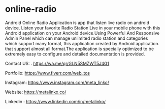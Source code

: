 # online-radio


Android Online Radio Application is app that listen live radio on android device. Listen your favorite Radio Station Live in your mobile phone with this Android application on your Android device.Using Powerful And Responsive Admin Panel which can manage unlimited radio station and categories which support many format, this application created by Android application. that support almost all format.The application is specially optimized to be extremely easy to configure and detailed documentation is provided.

Contact US: . https://wa.me/qr/GLN5SMZWT5J4G1

Portfolio: https://www.fiverr.com/web_tos

Instagram: https://www.instagram.com/meta_linko/

Website: https://metalinko.co/

Linkedin : https://www.linkedin.com/in/metalinko/

